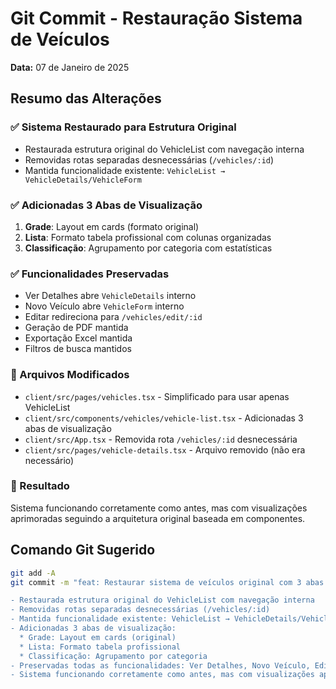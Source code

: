 # Git Commit - Restauração Sistema de Veículos

**Data:** 07 de Janeiro de 2025

## Resumo das Alterações

### ✅ Sistema Restaurado para Estrutura Original
- Restaurada estrutura original do VehicleList com navegação interna
- Removidas rotas separadas desnecessárias (`/vehicles/:id`)
- Mantida funcionalidade existente: `VehicleList → VehicleDetails/VehicleForm`

### ✅ Adicionadas 3 Abas de Visualização
1. **Grade**: Layout em cards (formato original)
2. **Lista**: Formato tabela profissional com colunas organizadas
3. **Classificação**: Agrupamento por categoria com estatísticas

### ✅ Funcionalidades Preservadas
- Ver Detalhes abre `VehicleDetails` interno
- Novo Veículo abre `VehicleForm` interno  
- Editar redireciona para `/vehicles/edit/:id`
- Geração de PDF mantida
- Exportação Excel mantida
- Filtros de busca mantidos

### 📁 Arquivos Modificados
- `client/src/pages/vehicles.tsx` - Simplificado para usar apenas VehicleList
- `client/src/components/vehicles/vehicle-list.tsx` - Adicionadas 3 abas de visualização
- `client/src/App.tsx` - Removida rota `/vehicles/:id` desnecessária
- `client/src/pages/vehicle-details.tsx` - Arquivo removido (não era necessário)

### 🎯 Resultado
Sistema funcionando corretamente como antes, mas com visualizações aprimoradas seguindo a arquitetura original baseada em componentes.

## Comando Git Sugerido
```bash
git add -A
git commit -m "feat: Restaurar sistema de veículos original com 3 abas de visualização

- Restaurada estrutura original do VehicleList com navegação interna
- Removidas rotas separadas desnecessárias (/vehicles/:id)
- Mantida funcionalidade existente: VehicleList → VehicleDetails/VehicleForm
- Adicionadas 3 abas de visualização:
  * Grade: Layout em cards (original)
  * Lista: Formato tabela profissional
  * Classificação: Agrupamento por categoria
- Preservadas todas as funcionalidades: Ver Detalhes, Novo Veículo, Editar
- Sistema funcionando corretamente como antes, mas com visualizações aprimoradas"
```